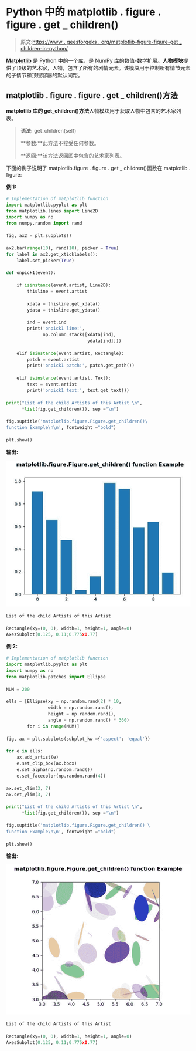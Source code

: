 # Python 中的 matplotlib . figure . figure . get _ children()

> 原文:[https://www . geesforgeks . org/matplotlib-figure-figure-get _ children-in-python/](https://www.geeksforgeeks.org/matplotlib-figure-figure-get_children-in-python/)

**[Matplotlib](https://www.geeksforgeeks.org/python-introduction-matplotlib/)** 是 Python 中的一个库，是 NumPy 库的数值-数学扩展。**人物模块**提供了顶级的艺术家，人物，包含了所有的剧情元素。该模块用于控制所有情节元素的子情节和顶层容器的默认间距。

## matplotlib . figure . figure . get _ children()方法

**matplotlib 库的 get_children()方法**人物模块用于获取人物中包含的艺术家列表。

> **语法:** get_children(self)
> 
> **参数:**此方法不接受任何参数。
> 
> **返回:**该方法返回图中包含的艺术家列表。

下面的例子说明了 matplotlib.figure . figure . get _ children()函数在 matplotlib . figure:

**例 1:**

```py
# Implementation of matplotlib function
import matplotlib.pyplot as plt
from matplotlib.lines import Line2D
import numpy as np
from numpy.random import rand

fig, ax2 = plt.subplots()

ax2.bar(range(10), rand(10), picker = True)
for label in ax2.get_xticklabels(): 
    label.set_picker(True)

def onpick1(event):

    if isinstance(event.artist, Line2D):
        thisline = event.artist

        xdata = thisline.get_xdata()
        ydata = thisline.get_ydata()

        ind = event.ind
        print('onpick1 line:', 
              np.column_stack([xdata[ind],
                               ydata[ind]]))

    elif isinstance(event.artist, Rectangle):
        patch = event.artist
        print('onpick1 patch:', patch.get_path())

    elif isinstance(event.artist, Text):
        text = event.artist
        print('onpick1 text:', text.get_text())

print("List of the child Artists of this Artist \n", 
      *list(fig.get_children()), sep ="\n")

fig.suptitle('matplotlib.figure.Figure.get_children()\
function Example\n\n', fontweight ="bold")

plt.show()
```

**输出:**

![](img/3bc5734588680a85f497fbab6296e094.png)

```py
List of the child Artists of this Artist 

Rectangle(xy=(0, 0), width=1, height=1, angle=0)
AxesSubplot(0.125, 0.11;0.775x0.77)

```

**例 2:**

```py
# Implementation of matplotlib function
import matplotlib.pyplot as plt
import numpy as np
from matplotlib.patches import Ellipse

NUM = 200

ells = [Ellipse(xy = np.random.rand(2) * 10,
                width = np.random.rand(), 
                height = np.random.rand(),
                angle = np.random.rand() * 360)
        for i in range(NUM)]

fig, ax = plt.subplots(subplot_kw ={'aspect': 'equal'})

for e in ells:
    ax.add_artist(e)
    e.set_clip_box(ax.bbox)
    e.set_alpha(np.random.rand())
    e.set_facecolor(np.random.rand(4))

ax.set_xlim(3, 7)
ax.set_ylim(3, 7)

print("List of the child Artists of this Artist \n",
      *list(fig.get_children()), sep ="\n")

fig.suptitle('matplotlib.figure.Figure.get_children() \
function Example\n\n', fontweight ="bold")

plt.show()
```

**输出:**

![](img/f904de7b9eb2de58ec9b789ebd209b88.png)

```py
List of the child Artists of this Artist 

Rectangle(xy=(0, 0), width=1, height=1, angle=0)
AxesSubplot(0.125, 0.11;0.775x0.77)

```